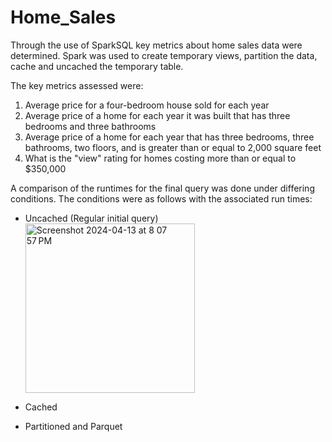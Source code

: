 # Home_Sales

Through the use of SparkSQL key metrics about home sales data were determined. Spark was used to create temporary views, partition the data, cache and uncached the temporary table. 

The key metrics assessed were:
  1) Average price for a four-bedroom house sold for each year
  2) Average price of a home for each year it was built that has three bedrooms and three bathrooms
  3) Average price of a home for each year that has three bedrooms, three bathrooms, two floors, and is greater than or equal to 2,000 square feet
  4) What is the "view" rating for homes costing more than or equal to $350,000

A comparison of the runtimes for the final query was done under differing conditions. The conditions were as follows with the associated run times:
  - Uncached (Regular initial query)
    <img width="271" alt="Screenshot 2024-04-13 at 8 07 57 PM" src="https://github.com/Nalchamp/Home_Sales/assets/145158606/b694369b-c058-4524-911c-20516e8e80a2">
  - Cached
    
  - Partitioned and Parquet
    

